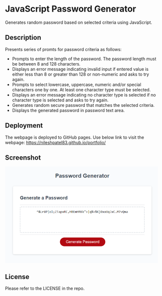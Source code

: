 # JavaScript Password Generator
Generates random password based on selected criteria using JavaScript.

## Description
Presents series of promts for password criteria as follows:
- Prompts to enter the length of the password. The password length must be between 8 and 128 characters.
- Displays an error message indicating invalid input if entered value is either less than 8 or greater than 128 or non-numeric and asks to try again.
- Prompts to select lowercase, uppercase, numeric and/or special characters one by one. At least one character type must be selected.
- Displays an error message indicating no character type is selected if no character type is selected and asks to try again.
- Generates random secure password that matches the selected criteria.
- Displays the generated password in password text area. 

## Deployment
The webpage is deployed to GitHub pages. Use below link to visit the webpage: https://nileshpatel83.github.io/portfolio/

## Screenshot
![Password Generator Webpage](./assets/images/password-generator.png)

## License
Please refer to the LICENSE in the repo.